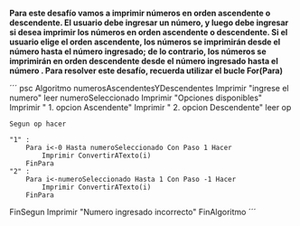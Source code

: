 **Para este desafío vamos a imprimir números en orden ascendente o descendente. El usuario debe ingresar un número, y luego debe ingresar si desea imprimir los números en orden ascendente o descendente. Si el usuario elige el orden ascendente, los números se imprimirán desde el número hasta el número ingresado; de lo contrario, los números se imprimirán en orden descendente desde el número ingresado hasta el número . Para resolver este desafío, recuerda utilizar el bucle For(Para)**

´´´ psc
Algoritmo numerosAscendentesYDescendentes
	Imprimir "ingrese el numero"
	leer numeroSeleccionado
	Imprimir "Opciones disponibles"
	Imprimir " 1. opcion Ascendente"
	Imprimir " 2. opcion Descendente"
	leer op
	
	Segun op hacer 
	
	"1" :
		Para i<-0 Hasta numeroSeleccionado Con Paso 1 Hacer
			Imprimir ConvertirATexto(i)
		FinPara
	"2" :
		Para i<-numeroSeleccionado Hasta 1 Con Paso -1 Hacer
			Imprimir ConvertirATexto(i)
		FinPara
FinSegun
Imprimir "Numero ingresado incorrecto" 
FinAlgoritmo
´´´
